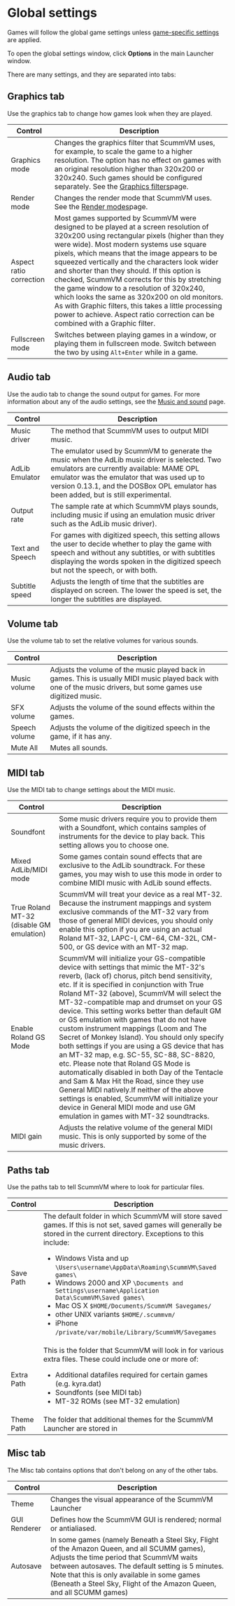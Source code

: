 # Global settings
Games will follow the global game settings unless [game-specific settings](using/game_settings) are applied.

To open the global settings window, click **Options** in the main Launcher window. 

There are many settings, and they are separated into tabs:

## Graphics tab

Use the graphics tab to change how games look when they are played.

|Control	|Description|
|-|-|
|Graphics mode	|Changes the graphics filter that ScummVM uses, for example, to scale the game to a higher resolution. The option has no effect on games with an original resolution higher than 320x200 or 320x240. Such games should be configured separately. See the [Graphics filters](page)page.|
|Render mode|	Changes the render mode that ScummVM uses. See the [Render modes](page)page. |
|Aspect ratio correction	|Most games supported by ScummVM were designed to be played at a screen resolution of 320x200 using rectangular pixels (higher than they were wide). Most modern systems use square pixels, which means that the image appears to be squeezed vertically and the characters look wider and shorter than they should. If this option is checked, ScummVM corrects for this by stretching the game window to a resolution of 320x240, which looks the same as 320x200 on old monitors. As with Graphic filters, this takes a little processing power to achieve. Aspect ratio correction can be combined with a Graphic filter. |
|Fullscreen mode	|Switches between playing games in a window, or playing them in fullscreen mode. Switch between the two by using ```Alt+Enter``` while in a game.|


## Audio tab

Use the audio tab to change the sound output for games.
For more information about any of the audio settings, see the [Music and sound](page) page.

|Control|Description|
|-|-|
|Music driver|The method that ScummVM uses to output MIDI music.|
|AdLib Emulator|The emulator used by ScummVM to generate the music when the AdLib music driver is selected. Two emulators are currently available: MAME OPL emulator was the emulator that was used up to version 0.13.1, and the DOSBox OPL emulator has been added, but is still experimental.|
|Output rate|The sample rate at which ScummVM plays sounds, including music if using an emulation music driver such as the AdLib music driver).|
|Text and Speech|For games with digitized speech, this setting allows the user to decide whether to play the game with speech and without any subtitles, or with subtitles displaying the words spoken in the digitized speech but not the speech, or with both.|
|Subtitle speed|Adjusts the length of time that the subtitles are displayed on screen. The lower the speed is set, the longer the subtitles are displayed.|


## Volume tab

Use the volume tab to set the relative volumes for various sounds.

|Control	|Description|
|-|-|
|Music volume|	Adjusts the volume of the music played back in games. This is usually MIDI music played back with one of the music drivers, but some games use digitized music.|
|SFX volume|	Adjusts the volume of the sound effects within the games.|
|Speech volume	|Adjusts the volume of the digitized speech in the game, if it has any.|
|Mute All	|Mutes all sounds.|




## MIDI tab

Use the MIDI tab to change settings about the MIDI music.

|Control	|Description|
|-|-|
|Soundfont|	Some music drivers require you to provide them with a Soundfont, which contains samples of instruments for the device to play back. This setting allows you to choose one.|
|Mixed AdLib/MIDI mode	|Some games contain sound effects that are exclusive to the AdLib soundtrack. For these games, you may wish to use this mode in order to combine MIDI music with AdLib sound effects.|
|True Roland MT-32 (disable GM emulation)	|ScummVM will treat your device as a real MT-32. Because the instrument mappings and system exclusive commands of the MT-32 vary from those of general MIDI devices, you should only enable this option if you are using an actual Roland MT-32, LAPC-I, CM-64, CM-32L, CM-500, or GS device with an MT-32 map.|
|Enable Roland GS Mode	|ScummVM will initialize your GS-compatible device with settings that mimic the MT-32's reverb, (lack of) chorus, pitch bend sensitivity, etc. If it is specified in conjunction with True Roland MT-32 (above), ScummVM will select the MT-32-compatible map and drumset on your GS device. This setting works better than default GM or GS emulation with games that do not have custom instrument mappings (Loom and The Secret of Monkey Island). You should only specify both settings if you are using a GS device that has an MT-32 map, e.g. SC-55, SC-88, SC-8820, etc. Please note that Roland GS Mode is automatically disabled in both Day of the Tentacle and Sam & Max Hit the Road, since they use General MIDI natively.If neither of the above settings is enabled, ScummVM will initialize your device in General MIDI mode and use GM emulation in games with MT-32 soundtracks.|
|MIDI gain	|Adjusts the relative volume of the general MIDI music. This is only supported by some of the music drivers.|


## Paths tab

Use the paths tab to tell ScummVM where to look for particular files.

|Control	|Description|
|-|-|
|Save Path|	The default folder in which ScummVM will store saved games. If this is not set, saved games will generally be stored in the current directory. Exceptions to this include: <ul><li>Windows Vista and up ```\Users\username\AppData\Roaming\ScummVM\Saved games\```</li><li>Windows 2000 and XP ```\Documents and Settings\username\Application Data\ScummVM\Saved games\```</li><li>Mac OS X ```$HOME/Documents/ScummVM Savegames/```</li><li>other UNIX variants ```$HOME/.scummvm/```</li><li>iPhone ```/private/var/mobile/Library/ScummVM/Savegames```</li></ul>|
|Extra Path	|This is the folder that ScummVM will look in for various extra files. These could include one or more of: <ul><li>Additional datafiles required for certain games (e.g. kyra.dat)</li><li>Soundfonts (see MIDI tab)</li><li>MT-32 ROMs (see MT-32 emulation)</li></ul>|
|Theme Path	|The folder that additional themes for the ScummVM Launcher are stored in|




## Misc tab

The Misc tab contains options that don't belong on any of the other tabs.

|Control	|Description|
|-|-|
|Theme	|Changes the visual appearance of the ScummVM Launcher|
|GUI Renderer	|Defines how the ScummVM GUI is rendered; normal or antialiased.|
|Autosave	|In some games (namely Beneath a Steel Sky, Flight of the Amazon Queen, and all SCUMM games), Adjusts the time period that ScummVM waits between autosaves. The default setting is 5 minutes. Note that this is only available in some games (Beneath a Steel Sky, Flight of the Amazon Queen, and all SCUMM games) |
